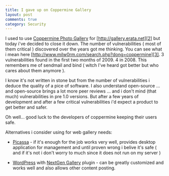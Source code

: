 ```yaml
---
title: I gave up on Coppermine Gallery
layout: post
comments: true
category: Security
---
```

I used to use [Coppermine Photo Gallery][1] for [http://gallery.erata.net][2] but today i've decided to close it down. The number of vulnerabilities ( most of them critical ) discovered over the years got me thinking. You can see what i mean here [http://www.milw0rm.com/search.php?dong=coppermine][3]. 3 vulnerabilities found in the first two months of 2009.  4 in 2008. This remembers me of sendmail and bind ( witch I've heard got better but who cares about them anymore ).

I know it's not written in stone but from the number of vulnerabilities i deduce the quality of a pice of software. I also understand open-source ... and open-source brings a lot more peer reviews ... and i don't mind (that much) vulnerabilities in pre 1.0 versions. But after a few years of development and after a few critical vulnerabilities i'd expect a product to get better and safer.

Oh well... good luck to the developers of coppermine keeping their users safe.

Alternatives i consider using for web gallery needs:

- [Picassa][4] - if it's enough for the job works very well, provides desktop application for management and until proven wrong i belive it's safe ( and if it's not i don't worry to much since it does not run on my server )

- [WordPress][5] with [NextGen Gallery][6] plugin - can be greatly customized and works well and also allows other content posting.

 [1]: http://coppermine-gallery.net/ "Coppermine Gallery"
 [2]: http://gallery.erata.net "Erata.NET Photo Gallery "
 [3]: http://www.milw0rm.com/search.php?dong=coppermine "Exploits List"
 [4]: http://picasaweb.google.com/ "Picassa"
 [5]: http://wordpress.org "Wordpress"
 [6]: http://alexrabe.boelinger.com/wordpress-plugins/nextgen-gallery/ "NextGen Gallery "